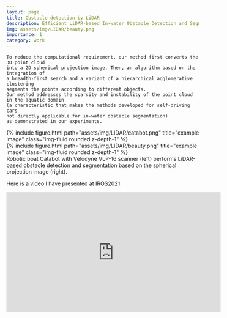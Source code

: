 ```yaml
---
layout: page
title: Obstacle detection by LiDAR
description: Efficient LiDAR-based In-water Obstacle Detection and Segmentation by Autonomous Surface Vehicles in Aquatic Environments
img: assets/img/LIDAR/beauty.png
importance: 1
category: work
---
```


```
To reduce the computational requirement, our method first converts the 3D point cloud 
into a 2D spherical projection image. Then, an algorithm based on the integration of 
a breadth-first search and a variant of a hierarchical agglomerative clustering 
segments the points according to different objects. 
Our method addresses the sparsity and instability of the point cloud in the aquatic domain 
(a characteristic that makes the methods developed for self-driving cars 
not directly applicable for in-water obstacle segmentation) 
as demonstrated in our experiments.
```

<div class="row">
    <div class="col-sm mt-3 mt-md-0">
        {% include figure.html path="assets/img/LIDAR/catabot.png" title="example image" class="img-fluid rounded z-depth-1" %}
    </div>
    <div class="col-sm mt-3 mt-md-0">
        {% include figure.html path="assets/img/LIDAR/beauty.png" title="example image" class="img-fluid rounded z-depth-1" %}
    </div>
</div>
<div class="caption">
Robotic boat Catabot with Velodyne VLP-16 scanner (left) performs LiDAR-based obstacle detection and segmentation based on the spherical projection image (right).
</div>

Here is a video I have presented at IROS2021.
<p style="text-align: center;">
<!-- youtube embedding -->
<iframe width="560" height="315" src="https://www.youtube.com/embed/V9w549rVkdI" title="YouTube video player" frameborder="0" allow="accelerometer; autoplay; clipboard-write; encrypted-media; gyroscope; picture-in-picture" allowfullscreen></iframe>
</p>